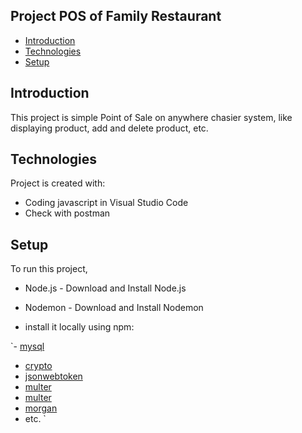 ## Project POS of Family Restaurant
* [Introduction](#Introduction)
* [Technologies](#Technologies)
* [Setup](#setup)

## Introduction
This project is simple Point of Sale on anywhere chasier system, like displaying product, add and delete product, etc.
	
## Technologies
Project is created with:
* Coding javascript in Visual Studio Code
* Check with postman
	
## Setup
To run this project, 
- Node.js - Download and Install Node.js
- Nodemon - Download and Install Nodemon

- install it locally using npm:

`- [mysql](#)
- [crypto](#)
- [jsonwebtoken](#)
- [multer](#)
- [multer](#)
- [morgan](#)
- etc.
`
